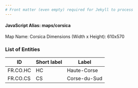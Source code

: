 ```yaml
---
# Front matter (even empty) required for Jekyll to process
---
```


#### JavaScript Alias: maps/corsica

Map Name: Corsica
Dimensions (Width x Height): 610x570





### List of Entities

ID | Short label | Label
---|---|---|
FR.CO.HC|HC|Haute-Corse
FR.CO.CS|CS|Corse-du-Sud